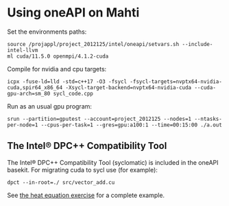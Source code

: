 # Using oneAPI on Mahti

Set the environments paths:

    source /projappl/project_2012125/intel/oneapi/setvars.sh --include-intel-llvm
    ml cuda/11.5.0 openmpi/4.1.2-cuda

Compile for nvidia and cpu targets:

    icpx -fuse-ld=lld -std=c++17 -O3 -fsycl -fsycl-targets=nvptx64-nvidia-cuda,spir64_x86_64 -Xsycl-target-backend=nvptx64-nvidia-cuda --cuda-gpu-arch=sm_80 sycl_code.cpp

Run as an usual gpu program:

    srun --partition=gputest --account=project_2012125 --nodes=1 --ntasks-per-node=1 --cpus-per-task=1 --gres=gpu:a100:1 --time=00:15:00 ./a.out


## The Intel® DPC++ Compatibility Tool

The Intel® DPC++ Compatibility Tool (syclomatic) is included in the oneAPI basekit. For migrating cuda to sycl use (for example):

    dpct --in-root=./ src/vector_add.cu

See [the heat equation exercise](sycl/10-heat-equation-from-cuda/) for a complete example.
